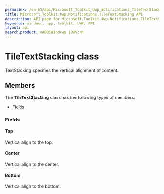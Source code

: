 ```yaml
---
permalink: /en-US/api/Microsoft_Toolkit_Uwp_Notifications_TileTextStacking.htm
title: Microsoft.Toolkit.Uwp.Notifications.TileTextStacking API 
description: API page for Microsoft.Toolkit.Uwp.Notifications.TileTextStacking
keywords: windows, app, toolkit, UWP, API
layout: api
search.product: eADQiWindows 10XVcnh
---
```



# TileTextStacking class

TextStacking specifies the vertical alignment of content.

## Members

The **TileTextStacking** class has the following types of members:

* [Fields](#Fields)

### Fields

#### Top

Vertical align to the top.





#### Center

Vertical align to the center.





#### Bottom

Vertical align to the bottom.




